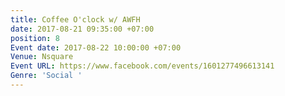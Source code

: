 ```yaml
---
title: Coffee O'clock w/ AWFH
date: 2017-08-21 09:35:00 +07:00
position: 8
Event date: 2017-08-22 10:00:00 +07:00
Venue: Nsquare
Event URL: https://www.facebook.com/events/1601277496613141
Genre: 'Social '
---
```


